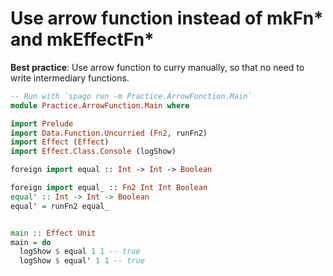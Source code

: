 # Use arrow function instead of mkFn* and mkEffectFn*

**Best practice**: Use arrow function to curry manually, so that no need to write intermediary functions.

```purescript
-- Run with `spago run -m Practice.ArrowFunction.Main`
module Practice.ArrowFunction.Main where

import Prelude
import Data.Function.Uncurried (Fn2, runFn2)
import Effect (Effect)
import Effect.Class.Console (logShow)

foreign import equal :: Int -> Int -> Boolean

foreign import equal_ :: Fn2 Int Int Boolean
equal' :: Int -> Int -> Boolean
equal' = runFn2 equal_

```

```purescript

main :: Effect Unit
main = do
  logShow $ equal 1 1 -- true
  logShow $ equal' 1 1 -- true

```
